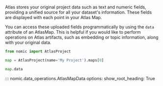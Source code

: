 Atlas stores your original project data such as text and numeric fields, providing a unified source
for all your dataset's information. These fields are displayed with each point in your Atlas Map.

You can access these uploaded fields programmatically by using the `data` attribute
of an AtlasMap. This is helpful if you would like to perform operations on Atlas artifacts, such as embedding or
topic information, along with your original data.


```python
from nomic import AtlasProject

map = AtlasProject(name='My Project').maps[0]

map.data

```


::: nomic.data_operations.AtlasMapData
    options:
        show_root_heading: True